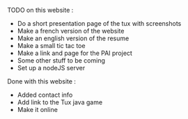 TODO on this website :

- Do a short presentation page of the tux with screenshots
- Make a french version of the website
- Make an english version of the resume
- Make a small tic tac toe
- Make a link and page for the PAI project
- Some other stuff to be coming
- Set up a nodeJS server


Done with this website :

- Added contact info
- Add link to the Tux java game
- Make it online